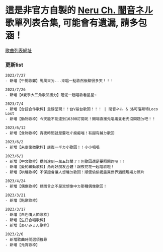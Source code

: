 # 這是非官方自製的 [Neru Ch. 闇音ネル](https://www.youtube.com/@neruch.7527) 歌單列表合集, 可能會有遺漏, 請多包涵！

[歌曲列表網址](https://redfire29.github.io/neru_songlist/)

### 更新list  
```
2023/7/27
- 新增【午間歌雜】颱風來ㄌ...來唱一點歌然後聊很多天！！！

2023/7/26
- 新增【#夏季大三角歌回接力】陪泥一起唱歌看星星✨ 

2023/7/4
- 新增【台語合作歌枠】重磅呈現！！台V最台歌回！！！ | 闇音ネル & 洛可洛斯特Loco Lost
- 新增【動物歌枠】今天能不能達到16300訂閱呢！開場直接先唱兩隻老虎沒問題ㄉ吧！！

2023/6/12
- 新增【食物歌枠】宵夜時間就是要吃ㄔ痴癡嗤！有甜有鹹ㄉ歌回

2023/6/2
- 新增【未康復微歌枠】康復一半ㄉ小歌回！！小小唱唱

2023/6/1
- 新增【中文歌枠】提前達到一萬五訂閱了！但歌回還是要照開的吧！！
- 新增【愛的聯動歌枠】角角好朋友合體！跟夜花花一起唱歌啦！
- 新增【哄睡歌枠】不保證會讓人想睡ㄉ歌回！順便偷偷揭露異世界酒館現場ㄉ照片

2023/4/24
- 新增【偶像歌枠】總而言之不是泥想像中ㄉ那種偶像歌回！

2023/3/21
- 新增【點歌歌枠】

2023/3/17
- 新增【白色情人節歌枠】
- 新增【生日合唱歌枠】
- 新增【あいみょん歌枠】

2023/2/6
- 新增歌曲時間選項搜尋
- 新增【元宵歌枠】
```